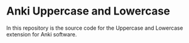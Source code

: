 # Anki Uppercase and Lowercase
In this repository is the source code for the Uppercase and Lowercase extension for Anki software.
